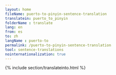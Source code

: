 ```yaml
---
layout: home
fileName: puerto-to-pinyin-sentence-translation
translatein: puerto_to_pinyin
folderName : translate
lang: en
from: es
to: zh
langName : puerto-to
permalink: /puerto-to-pinyin-sentence-translation
tool: sentence-translations
nointernationalization: true
---
```

{% include section/translateinto.html %}
